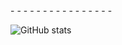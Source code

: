 <div>
- - - - - - - - - - - - - - - -
</div>

![GitHub stats](https://github-readme-stats.vercel.app/api?username=m4vm&show_icons=true&theme=dark)
